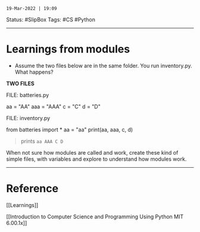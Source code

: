 `19-Mar-2022 | 19:09`

Status:  #SlipBox 
Tags: #CS #Python 

---
# Learnings from modules
-   Assume the two files below are in the same folder. You run inventory.py. What happens?

**TWO FILES**

FILE: batteries.py

aa = "AA"
aaa = "AAA"
c = "C"
d = "D" 

FILE: inventory.py

from batteries import *
aa = "aa"
print(aa, aaa, c, d)


> prints `aa AAA C D`


When not sure how modules are called and work, create these kind of simple files, with variables and explore to understand how modules work.

---
# Reference
[[Learnings]]

[[Introduction to Computer Science and Programming Using Python MIT 6.00.1x]]